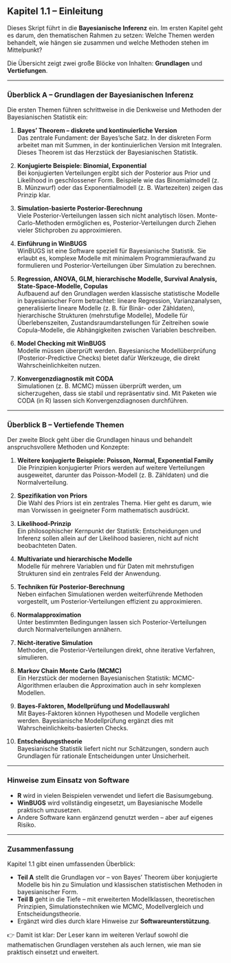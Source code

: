 ## Kapitel 1.1 – Einleitung

Dieses Skript führt in die **Bayesianische Inferenz** ein. Im ersten Kapitel geht es darum, den thematischen Rahmen zu setzen: Welche Themen werden behandelt, wie hängen sie zusammen und welche Methoden stehen im Mittelpunkt?  

Die Übersicht zeigt zwei große Blöcke von Inhalten: **Grundlagen** und **Vertiefungen**.  

---

### Überblick A – Grundlagen der Bayesianischen Inferenz

Die ersten Themen führen schrittweise in die Denkweise und Methoden der Bayesianischen Statistik ein:  

1. **Bayes’ Theorem – diskrete und kontinuierliche Version**  
   Das zentrale Fundament: der Bayes’sche Satz. In der diskreten Form arbeitet man mit Summen, in der kontinuierlichen Version mit Integralen. Dieses Theorem ist das Herzstück der Bayesianischen Statistik.  

2. **Konjugierte Beispiele: Binomial, Exponential**  
   Bei konjugierten Verteilungen ergibt sich der Posterior aus Prior und Likelihood in geschlossener Form. Beispiele wie das Binomialmodell (z. B. Münzwurf) oder das Exponentialmodell (z. B. Wartezeiten) zeigen das Prinzip klar.  

3. **Simulation-basierte Posterior-Berechnung**  
   Viele Posterior-Verteilungen lassen sich nicht analytisch lösen. Monte-Carlo-Methoden ermöglichen es, Posterior-Verteilungen durch Ziehen vieler Stichproben zu approximieren.  

4. **Einführung in WinBUGS**  
   WinBUGS ist eine Software speziell für Bayesianische Statistik. Sie erlaubt es, komplexe Modelle mit minimalem Programmieraufwand zu formulieren und Posterior-Verteilungen über Simulation zu berechnen.  

5. **Regression, ANOVA, GLM, hierarchische Modelle, Survival Analysis, State-Space-Modelle, Copulas**  
   Aufbauend auf den Grundlagen werden klassische statistische Modelle in bayesianischer Form betrachtet: lineare Regression, Varianzanalysen, generalisierte lineare Modelle (z. B. für Binär- oder Zähldaten), hierarchische Strukturen (mehrstufige Modelle), Modelle für Überlebenszeiten, Zustandsraumdarstellungen für Zeitreihen sowie Copula-Modelle, die Abhängigkeiten zwischen Variablen beschreiben.  

6. **Model Checking mit WinBUGS**  
   Modelle müssen überprüft werden. Bayesianische Modellüberprüfung (Posterior-Predictive Checks) bietet dafür Werkzeuge, die direkt Wahrscheinlichkeiten nutzen.  

7. **Konvergenzdiagnostik mit CODA**  
   Simulationen (z. B. MCMC) müssen überprüft werden, um sicherzugehen, dass sie stabil und repräsentativ sind. Mit Paketen wie CODA (in R) lassen sich Konvergenzdiagnosen durchführen.  

---

### Überblick B – Vertiefende Themen

Der zweite Block geht über die Grundlagen hinaus und behandelt anspruchsvollere Methoden und Konzepte:  

1. **Weitere konjugierte Beispiele: Poisson, Normal, Exponential Family**  
   Die Prinzipien konjugierter Priors werden auf weitere Verteilungen ausgeweitet, darunter das Poisson-Modell (z. B. Zähldaten) und die Normalverteilung.  

2. **Spezifikation von Priors**  
   Die Wahl des Priors ist ein zentrales Thema. Hier geht es darum, wie man Vorwissen in geeigneter Form mathematisch ausdrückt.  

3. **Likelihood-Prinzip**  
   Ein philosophischer Kernpunkt der Statistik: Entscheidungen und Inferenz sollen allein auf der Likelihood basieren, nicht auf nicht beobachteten Daten.  

4. **Multivariate und hierarchische Modelle**  
   Modelle für mehrere Variablen und für Daten mit mehrstufigen Strukturen sind ein zentrales Feld der Anwendung.  

5. **Techniken für Posterior-Berechnung**  
   Neben einfachen Simulationen werden weiterführende Methoden vorgestellt, um Posterior-Verteilungen effizient zu approximieren.  

6. **Normalapproximation**  
   Unter bestimmten Bedingungen lassen sich Posterior-Verteilungen durch Normalverteilungen annähern.  

7. **Nicht-iterative Simulation**  
   Methoden, die Posterior-Verteilungen direkt, ohne iterative Verfahren, simulieren.  

8. **Markov Chain Monte Carlo (MCMC)**  
   Ein Herzstück der modernen Bayesianischen Statistik: MCMC-Algorithmen erlauben die Approximation auch in sehr komplexen Modellen.  

9. **Bayes-Faktoren, Modellprüfung und Modellauswahl**  
   Mit Bayes-Faktoren können Hypothesen und Modelle verglichen werden. Bayesianische Modellprüfung ergänzt dies mit Wahrscheinlichkeits-basierten Checks.  

10. **Entscheidungstheorie**  
   Bayesianische Statistik liefert nicht nur Schätzungen, sondern auch Grundlagen für rationale Entscheidungen unter Unsicherheit.  

---

### Hinweise zum Einsatz von Software

- **R** wird in vielen Beispielen verwendet und liefert die Basisumgebung.  
- **WinBUGS** wird vollständig eingesetzt, um Bayesianische Modelle praktisch umzusetzen.  
- Andere Software kann ergänzend genutzt werden – aber auf eigenes Risiko.  

---

### Zusammenfassung  

Kapitel 1.1 gibt einen umfassenden Überblick:  
- **Teil A** stellt die Grundlagen vor – von Bayes’ Theorem über konjugierte Modelle bis hin zu Simulation und klassischen statistischen Methoden in bayesianischer Form.  
- **Teil B** geht in die Tiefe – mit erweiterten Modellklassen, theoretischen Prinzipien, Simulationstechniken wie MCMC, Modellvergleich und Entscheidungstheorie.  
- Ergänzt wird dies durch klare Hinweise zur **Softwareunterstützung**.  

👉 Damit ist klar: Der Leser kann im weiteren Verlauf sowohl die mathematischen Grundlagen verstehen als auch lernen, wie man sie praktisch einsetzt und erweitert.  
